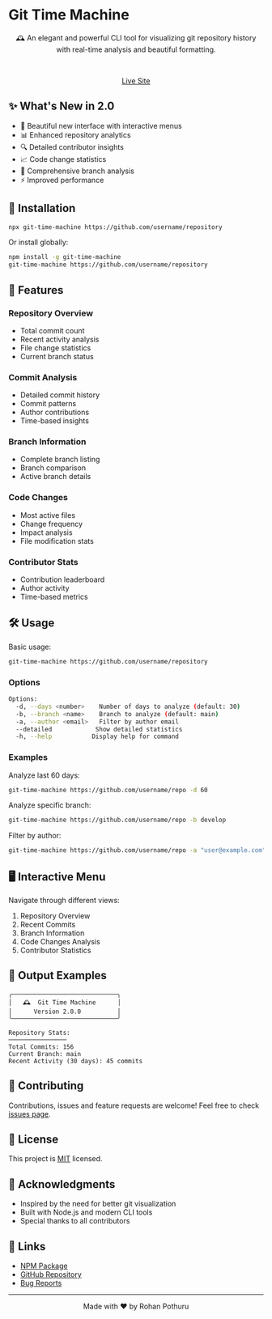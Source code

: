 # Git Time Machine

<div align="center">

🕰️ An elegant and powerful CLI tool for visualizing git repository history with real-time analysis and beautiful formatting.

<br>

[Live Site](https://www.npmjs.com/package/git-time-machine)

</div>

## ✨ What's New in 2.0

- 🎨 Beautiful new interface with interactive menus
- 📊 Enhanced repository analytics
- 🔍 Detailed contributor insights
- 📈 Code change statistics
- 🌳 Comprehensive branch analysis
- ⚡ Improved performance

## 🚀 Installation

```bash
npx git-time-machine https://github.com/username/repository
```

Or install globally:

```bash
npm install -g git-time-machine
git-time-machine https://github.com/username/repository
```

## 🎯 Features

### Repository Overview
- Total commit count
- Recent activity analysis
- File change statistics
- Current branch status

### Commit Analysis
- Detailed commit history
- Commit patterns
- Author contributions
- Time-based insights

### Branch Information
- Complete branch listing
- Branch comparison
- Active branch details

### Code Changes
- Most active files
- Change frequency
- Impact analysis
- File modification stats

### Contributor Stats
- Contribution leaderboard
- Author activity
- Time-based metrics

## 🛠️ Usage

Basic usage:
```bash
git-time-machine https://github.com/username/repository
```

### Options

```bash
Options:
  -d, --days <number>    Number of days to analyze (default: 30)
  -b, --branch <name>    Branch to analyze (default: main)
  -a, --author <email>   Filter by author email
  --detailed            Show detailed statistics
  -h, --help           Display help for command
```

### Examples

Analyze last 60 days:
```bash
git-time-machine https://github.com/username/repo -d 60
```

Analyze specific branch:
```bash
git-time-machine https://github.com/username/repo -b develop
```

Filter by author:
```bash
git-time-machine https://github.com/username/repo -a "user@example.com"
```

## 🖥️ Interactive Menu

Navigate through different views:
1. Repository Overview
2. Recent Commits
3. Branch Information
4. Code Changes Analysis
5. Contributor Statistics

## 🌟 Output Examples

```
╭─────────────────────────────╮
│   🕰️  Git Time Machine      │
│      Version 2.0.0          │
╰─────────────────────────────╯

Repository Stats:
────────────────
Total Commits: 156
Current Branch: main
Recent Activity (30 days): 45 commits
```

## 🤝 Contributing

Contributions, issues and feature requests are welcome! Feel free to check [issues page](https://github.com/rohzzn/git-time-machine/issues).

## 📝 License

This project is [MIT](LICENSE) licensed.

## 🙏 Acknowledgments

- Inspired by the need for better git visualization
- Built with Node.js and modern CLI tools
- Special thanks to all contributors

## 🔗 Links

- [NPM Package](https://www.npmjs.com/package/git-time-machine)
- [GitHub Repository](https://github.com/rohzzn/git-time-machine)
- [Bug Reports](https://github.com/rohzzn/git-time-machine/issues)

---

<div align="center">
Made with ❤️ by Rohan Pothuru
</div>
